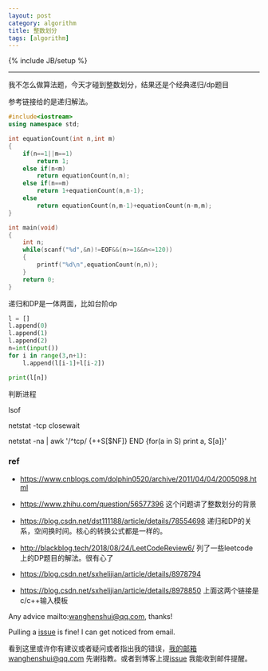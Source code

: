 ```yaml
---
layout: post
category: algorithm
title: 整数划分
tags: [algorithm]
---
```


{% include JB/setup %}

---

我不怎么做算法题，今天才碰到整数划分，结果还是个经典递归/dp题目

参考链接给的是递归解法。

```c++
#include<iostream>
using namespace std;

int equationCount(int n,int m)
{
    if(n==1||m==1)
        return 1;
    else if(n<m)
        return equationCount(n,n);
    else if(n==m)
        return 1+equationCount(n,n-1);
    else
        return equationCount(n,m-1)+equationCount(n-m,m);
}

int main(void)
{
    int n;
    while(scanf("%d",&n)!=EOF&&(n>=1&&n<=120))
    {
        printf("%d\n",equationCount(n,n));
    }
    return 0;
}
```



递归和DP是一体两面，比如台阶dp

```python
l = []
l.append(0)
l.append(1)
l.append(2)
n=int(input())
for i in range(3,n+1):
    l.append(l[i-1]+l[i-2])

print(l[n])
```



判断进程



lsof

 netstat -tcp closewait



netstat -na | awk '/^tcp/ {++S[$NF]} END {for(a in S) print a, S[a]}'

### ref

- https://www.cnblogs.com/dolphin0520/archive/2011/04/04/2005098.html

- https://www.zhihu.com/question/56577396 这个问题讲了整数划分的背景

- https://blog.csdn.net/dst111188/article/details/78554698 递归和DP的关系，空间换时间。核心的转换公式都是一样的。

- http://blackblog.tech/2018/08/24/LeetCodeReview6/ 列了一些leetcode上的DP题目的解法。很有心了

- https://blog.csdn.net/sxhelijian/article/details/8978794

- https://blog.csdn.net/sxhelijian/article/details/8978850 上面这两个链接是c/c++输入模板

  





Any advice mailto:wanghenshui@qq.com, thanks! 

Pulling a [issue](https://github.com/wanghenshui/wanghenshui.github.io/issues/new) is fine! I can get noticed from email.

看到这里或许你有建议或者疑问或者指出我的错误，我的邮箱wanghenshui@qq.com 先谢指教。或者到博客上提[issue](https://github.com/wanghenshui/wanghenshui.github.io/issues/new) 我能收到邮件提醒。